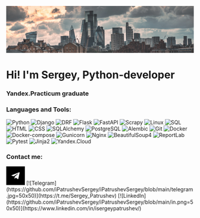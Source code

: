 ![Header](https://github.com/iPatrushevSergey/iPatrushevSergey/blob/main/The-Gherkin.jpg)

# Hi! I'm Sergey, Python-developer
### Yandex.Practicum graduate

### Languages and Tools:
![Python](https://img.shields.io/badge/-Python-090909)
![Django](https://img.shields.io/badge/-Django-090909)
![DRF](https://img.shields.io/badge/-DRF-090909)
![Flask](https://img.shields.io/badge/-Flask-090909)
![FastAPI](https://img.shields.io/badge/-FastAPI-090909)
![Scrapy](https://img.shields.io/badge/-Scrapy-090909)
![Linux](https://img.shields.io/badge/-Linux-090909)
![SQL](https://img.shields.io/badge/-SQL-090909)
![HTML](https://img.shields.io/badge/-HTML-090909)
![CSS](https://img.shields.io/badge/-CSS-090909)
![SQLAlchemy](https://img.shields.io/badge/-SQLAlchemy-090909)
![PostgreSQL](https://img.shields.io/badge/-PostgreSQL-090909)
![Alembic](https://img.shields.io/badge/-Alembic-090909)
![Git](https://img.shields.io/badge/-Git-090909)
![Docker](https://img.shields.io/badge/-Docker-090909)
![Docker-compose](https://img.shields.io/badge/-Docker_compose-090909)
![Gunicorn](https://img.shields.io/badge/-Gunicorn-090909)
![Nginx](https://img.shields.io/badge/-Nginx-090909)
![BeautifulSoup4](https://img.shields.io/badge/-BeautifulSoup4-090909)
![ReportLab](https://img.shields.io/badge/-ReportLab-090909)
![Pytest](https://img.shields.io/badge/-Pytest-090909)
![Jinja2](https://img.shields.io/badge/-Jinja2-090909)
![Yandex.Cloud](https://img.shields.io/badge/-Yandex.Cloud-090909)

### Contact me:
<img src="https://github.com/iPatrushevSergey/iPatrushevSergey/blob/main/telegram.jpg" width="50" height="50" />
[![Telegram](https://github.com/iPatrushevSergey/iPatrushevSergey/blob/main/telegram.jpg=50x50)](https://t.me/Sergey_Patrushev)
[![LinkedIn](https://github.com/iPatrushevSergey/iPatrushevSergey/blob/main/in.png=50x50)](https://www.linkedin.com/in/isergeypatrushev/)